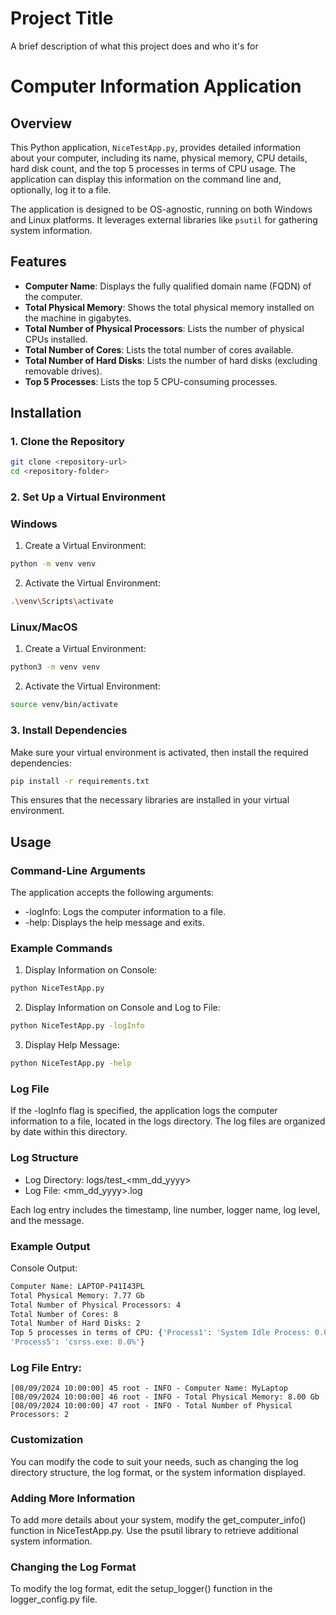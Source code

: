 
# Project Title

A brief description of what this project does and who it's for

# Computer Information Application

## Overview

This Python application, `NiceTestApp.py`, provides detailed information about your computer, including its name, physical memory, CPU details, hard disk count, and the top 5 processes in terms of CPU usage. The application can display this information on the command line and, optionally, log it to a file.

The application is designed to be OS-agnostic, running on both Windows and Linux platforms. It leverages external libraries like `psutil` for gathering system information.

## Features

- **Computer Name**: Displays the fully qualified domain name (FQDN) of the computer.
- **Total Physical Memory**: Shows the total physical memory installed on the machine in gigabytes.
- **Total Number of Physical Processors**: Lists the number of physical CPUs installed.
- **Total Number of Cores**: Lists the total number of cores available.
- **Total Number of Hard Disks**: Lists the number of hard disks (excluding removable drives).
- **Top 5 Processes**: Lists the top 5 CPU-consuming processes.

## Installation

### 1. Clone the Repository

```bash
git clone <repository-url>
cd <repository-folder>
```



### 2. Set Up a Virtual Environment

### Windows

1. Create a Virtual Environment:

```bash
python -m venv venv
```
2. Activate the Virtual Environment:

```bash
.\venv\Scripts\activate
```

### Linux/MacOS

1. Create a Virtual Environment:

```bash
python3 -m venv venv
```
2. Activate the Virtual Environment:

```bash
source venv/bin/activate
```
### 3. Install Dependencies
Make sure your virtual environment is activated, then install the required dependencies:
```bash
pip install -r requirements.txt
```
This ensures that the necessary libraries are installed in your virtual environment.

## Usage
### Command-Line Arguments
The application accepts the following arguments:

- -logInfo: Logs the computer information to a file.
- -help: Displays the help message and exits.

### Example Commands

1. Display Information on Console:

```bash
python NiceTestApp.py
```

2. Display Information on Console and Log to File:

```bash
python NiceTestApp.py -logInfo

```

3. Display Help Message:

```bash
python NiceTestApp.py -help
```

### Log File
If the -logInfo flag is specified, the application logs the computer information to a file, located in the logs directory. The log files are organized by date within this directory.

### Log Structure
- Log Directory: logs/test_<mm_dd_yyyy>
- Log File: <mm_dd_yyyy>.log

Each log entry includes the timestamp, line number, logger name, log level, and the message.

### Example Output
Console Output:

```bash
Computer Name: LAPTOP-P41I43PL
Total Physical Memory: 7.77 Gb
Total Number of Physical Processors: 4
Total Number of Cores: 8
Total Number of Hard Disks: 2
Top 5 processes in terms of CPU: {'Process1': 'System Idle Process: 0.0%', 'Process2': 'System: 0.0%', 'Process3': ': 0.0%', 'Process4': 'Registry: 0.0%',
'Process5': 'csrss.exe: 0.0%'}


```

### Log File Entry:

```
[08/09/2024 10:00:00] 45 root - INFO - Computer Name: MyLaptop
[08/09/2024 10:00:00] 46 root - INFO - Total Physical Memory: 8.00 Gb
[08/09/2024 10:00:00] 47 root - INFO - Total Number of Physical Processors: 2
```

### Customization
You can modify the code to suit your needs, such as changing the log directory structure, the log format, or the system information displayed.

### Adding More Information
To add more details about your system, modify the get_computer_info() function in NiceTestApp.py. Use the psutil library to retrieve additional system information.

### Changing the Log Format
To modify the log format, edit the setup_logger() function in the logger_config.py file.
